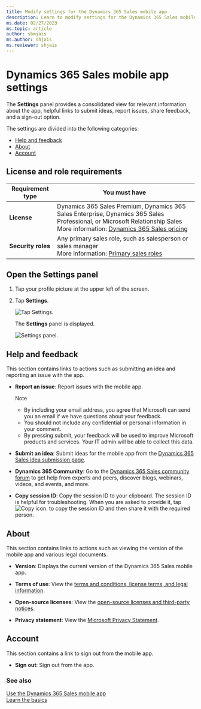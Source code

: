 ```yaml
---
title: Modify settings for the Dynamics 365 Sales mobile app
description: Learn to modify settings for the Dynamics 365 Sales mobile app.
ms.date: 02/27/2023
ms.topic: article
author: sbmjais
ms.author: shjais
ms.reviewer: shjais 
---
```


# Dynamics 365 Sales mobile app settings 

The **Settings** panel provides a consolidated view for relevant information about the app, helpful links to submit ideas, report issues, share feedback, and a sign-out option.

The settings are divided into the following categories:
- [Help and feedback](#help-and-feedback)
- [About](#about)
- [Account](#account)

## License and role requirements

| Requirement type | You must have |
|-----------------------|---------|
| **License** | Dynamics 365 Sales Premium, Dynamics 365 Sales Enterprise, Dynamics 365 Sales Professional, or Microsoft Relationship Sales <br>More information: [Dynamics 365 Sales pricing](https://dynamics.microsoft.com/sales/pricing/) |
| **Security roles** | Any primary sales role, such as salesperson or sales manager<br>  More information: [Primary sales roles](../security-roles-for-sales.md#primary-sales-roles)|


## Open the Settings panel

1. Tap your profile picture at the upper left of the screen.

2. Tap **Settings**.

    ![Tap Settings.](media/sm-select-settings.png "Tap Settings")

    The **Settings** panel is displayed.

    ![Settings panel.](media/sm-settings-panel.png "Settings panel")

## Help and feedback

This section contains links to actions such as submitting an idea and reporting an issue with the app.

- **Report an issue**: Report issues with the mobile app.
    > [!NOTE]
    > - By including your email address, you agree that Microsoft can send you an email if we have questions about your feedback.
    > - You should not include any confidential or personal information in your comment.
    > - By pressing submit, your feedback will be used to improve Microsoft products and services. Your IT admin will be able to collect this data.

- **Submit an idea**: Submit ideas for the mobile app from the [Dynamics 365 Sales idea submission page](https://go.microsoft.com/fwlink/p/?LinkID=2161876).

- **Dynamics 365 Community**: Go to the [Dynamics 365 Sales community forum](https://community.dynamics.com/forums/thread/?partialUrl=sales) to get help from experts and peers, discover blogs, webinars, videos, and events, and more.

- **Copy session ID**: Copy the session ID to your clipboard. The session ID is helpful for troubleshooting. When you are asked to provide it, tap ![Copy icon.](media/copy-icon.png "Copy icon") to copy the session ID and then share it with the required person.

## About

This section contains links to actions such as viewing the version of the mobile app and various legal documents.

- **Version**: Displays the current version of the Dynamics 365 Sales mobile app.

- **Terms of use**: View the [terms and conditions, license terms, and legal information](https://go.microsoft.com/fwlink/p/?LinkID=698507).

- **Open-source licenses**: View the [open-source licenses and third-party notices](https://go.microsoft.com/fwlink/p/?LinkID=2127442).

- **Privacy statement**: View the [Microsoft Privacy Statement](https://go.microsoft.com/fwlink/p/?LinkID=698505).

## Account

This section contains a link to sign out from the mobile app.

- **Sign out**: Sign out from the app.

### See also

[Use the Dynamics 365 Sales mobile app](use-sales-mobile-app.md)    
[Learn the basics](learn-basics-mobile-app.md)

